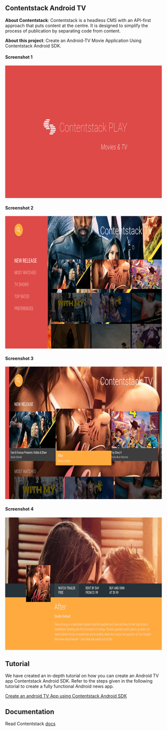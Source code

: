## Contentstack Android TV


**About Contentstack**: Contentstack is a headless CMS with an API-first approach that puts content at the centre. It is designed to simplify the process of publication by separating code from content.

**About this project**: Create an Android-TV Movie Application Using Contentstack Android SDK.

#### Screenshot 1
<img src='https://github.com/contentstack/contentstack-android-tv/blob/dev/app/src/main/assets/pic_1.png?raw=true' width='800' height='425'/>

#### Screenshot 2
<img src='https://github.com/contentstack/contentstack-android-tv/blob/dev/app/src/main/assets/pic_2.png?raw=true' width='800' height='425'/>

#### Screenshot 3
<img src='https://github.com/contentstack/contentstack-android-tv/blob/dev/app/src/main/assets/pic_3.png?raw=true' width='800' height='425'/>

#### Screenshot 4
<img src='https://github.com/contentstack/contentstack-android-tv/blob/dev/app/src/main/assets/pic_4.png?raw=true' width='800' height='425'/>

## Tutorial

We have created an in-depth tutorial on how you can create an Android TV app Contentstack Android SDK. Refer to the steps given in the following tutorial to create a fully functional Android news app.

[Create an android TV App using Contentstack Android SDK](https://www.contentstack.com/docs/example-apps/build-an-android-tv-app-using-contentstacks-android-sdk)


## Documentation

Read Contentstack [docs](https://www.contentstack.com/docs)


